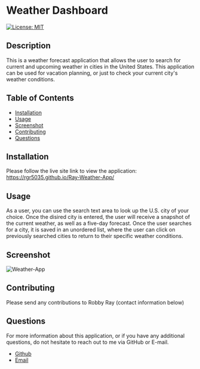 # Weather Dashboard

[![License: MIT](https://img.shields.io/badge/License-MIT-yellow.svg)](https://opensource.org/licenses/MIT)

## Description

This is a weather forecast application that allows the user to search for current and upcoming weather in cities in the United States. This application can be used for vacation planning, or just to check your current city's weather conditions.

## Table of Contents

* [Installation](#installation)
* [Usage](#usage)
* [Screenshot](#screenshot)
* [Contributing](#contributing)
* [Questions](#questions)

## Installation

Please follow the live site link to view the application: https://rgr5035.github.io/Ray-Weather-App/

## Usage

As a user, you can use the search text area to look up the U.S. city of your choice. Once the disired city is entered, the user will receive a snapshot of the current weather, as well as a five-day forecast. Once the user searches for a city, it is saved in an unordered list, where the user can click on previously searched cities to return to their specific weather conditions. 

## Screenshot

![Weather-App](https://user-images.githubusercontent.com/70773240/107284593-4806d280-6a1b-11eb-8a5a-4e769975ddaa.png)

## Contributing

Please send any contributions to Robby Ray (contact information below)

## Questions

For more information about this application, or if you have any additional questions, do not hesitate to reach out to me via GitHub or E-mail.

- [Github](https://www.github.com/rgr5035)
- [Email](mailto:rgr5035@gmail.com)
